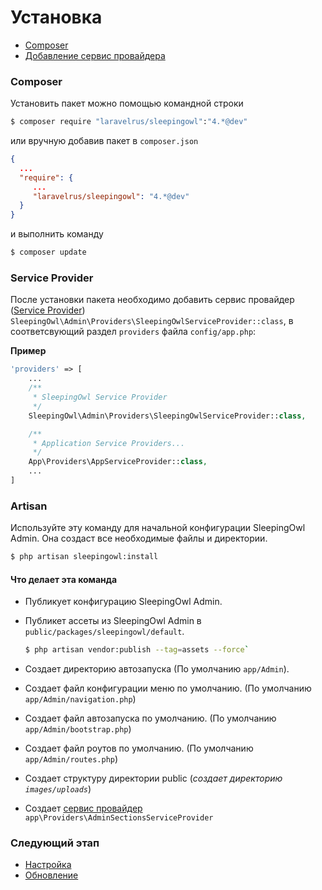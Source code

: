 # Установка

 - [Composer](#composer)
 - [Добавление сервис провайдера](#service-provider)

<a name="composer"></a>
### Composer
Установить пакет можно помощью командной строки

```bash
$ composer require "laravelrus/sleepingowl":"4.*@dev"
```

или вручную добавив пакет в `composer.json`

```json
{
  ...
  "require": {
     ...
     "laravelrus/sleepingowl": "4.*@dev"
  }
}
```
и выполнить команду

```bash
$ composer update
```

<a name="service-provider"></a>
### Service Provider

После установки пакета необходимо добавить сервис провайдер
([Service Provider](https://laravel.com/docs/5.3/providers)) `SleepingOwl\Admin\Providers\SleepingOwlServiceProvider::class`,
в соответсвующий раздел `providers` файла `config/app.php`:

**Пример**
```php
'providers' => [
    ...
    /**
     * SleepingOwl Service Provider
     */
    SleepingOwl\Admin\Providers\SleepingOwlServiceProvider::class,

    /**
     * Application Service Providers...
     */
    App\Providers\AppServiceProvider::class,
    ...
]
```

<a name="artisan"></a>
### Artisan

Используйте эту команду для начальной конфигурации SleepingOwl Admin. Она создаст все необходимые файлы и директории.

```bash
$ php artisan sleepingowl:install
```

#### Что делает эта команда

 - Публикует конфигурацию SleepingOwl Admin.
 - Публикет ассеты из SleepingOwl Admin в `public/packages/sleepingowl/default`.
   ```bash
   $ php artisan vendor:publish --tag=assets --force`
   ```

 - Создает директорию автозапуска (По умолчанию `app/Admin`).
 - Создает файл конфигурации меню по умолчанию. (По умолчанию `app/Admin/navigation.php`)
 - Создает файл автозапуска по умолчанию. (По умолчанию `app/Admin/bootstrap.php`)
 - Создает файл роутов по умолчанию. (По умолчанию `app/Admin/routes.php`)
 - Создает структуру директории public (*создает директорию `images/uploads`*)
 - Создает [сервис провайдер](model_configuration_section.md) `app\Providers\AdminSectionsServiceProvider`

<a name="what-next"></a>
### Следующий этап

 - [Настройка](configuration)
 - [Обновление](update)
